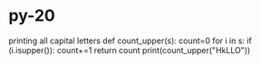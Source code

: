 # py-20
printing all capital letters
def count_upper(s):
    count=0
    for i in s:
        if (i.isupper()):
            count+=1
    return count
print(count_upper("HkLLO"))
